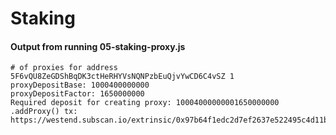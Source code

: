 # Staking

#### Output from running 05-staking-proxy.js

```
# of proxies for address 5F6vQU8ZeGDShBqDK3ctHeRHYVsNQNPzbEuQjvYwCD6C4vSZ 1
proxyDepositBase: 1000400000000
proxyDepositFactor: 1650000000
Required deposit for creating proxy: 10004000000001650000000
.addProxy() tx: https://westend.subscan.io/extrinsic/0x97b64f1edc2d7ef2637e522495c4d11b19243e0f1e255bc2f7c5524faa584642
```
